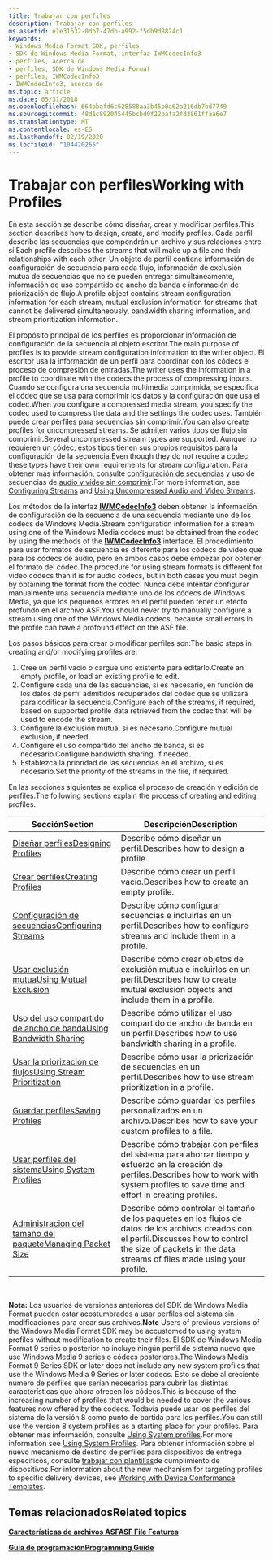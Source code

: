 ```yaml
---
title: Trabajar con perfiles
description: Trabajar con perfiles
ms.assetid: e1e31632-0db7-47db-a992-f5db9d8824c1
keywords:
- Windows Media Format SDK, perfiles
- SDK de Windows Media Format, interfaz IWMCodecInfo3
- perfiles, acerca de
- perfiles, SDK de Windows Media Format
- perfiles, IWMCodecInfo3
- IWMCodecInfo3, acerca de
ms.topic: article
ms.date: 05/31/2018
ms.openlocfilehash: 664bbafd6c628588aa3b45b0a62a216db7bd7749
ms.sourcegitcommit: 48d1c892045445bcbd0f22bafa2fd3861ffaa6e7
ms.translationtype: MT
ms.contentlocale: es-ES
ms.lasthandoff: 02/19/2020
ms.locfileid: "104420265"
---
```

# <a name="working-with-profiles"></a><span data-ttu-id="3960a-109">Trabajar con perfiles</span><span class="sxs-lookup"><span data-stu-id="3960a-109">Working with Profiles</span></span>

<span data-ttu-id="3960a-110">En esta sección se describe cómo diseñar, crear y modificar perfiles.</span><span class="sxs-lookup"><span data-stu-id="3960a-110">This section describes how to design, create, and modify profiles.</span></span> <span data-ttu-id="3960a-111">Cada perfil describe las secuencias que compondrán un archivo y sus relaciones entre sí.</span><span class="sxs-lookup"><span data-stu-id="3960a-111">Each profile describes the streams that will make up a file and their relationships with each other.</span></span> <span data-ttu-id="3960a-112">Un objeto de perfil contiene información de configuración de secuencia para cada flujo, información de exclusión mutua de secuencias que no se pueden entregar simultáneamente, información de uso compartido de ancho de banda e información de priorización de flujo.</span><span class="sxs-lookup"><span data-stu-id="3960a-112">A profile object contains stream configuration information for each stream, mutual exclusion information for streams that cannot be delivered simultaneously, bandwidth sharing information, and stream prioritization information.</span></span>

<span data-ttu-id="3960a-113">El propósito principal de los perfiles es proporcionar información de configuración de la secuencia al objeto escritor.</span><span class="sxs-lookup"><span data-stu-id="3960a-113">The main purpose of profiles is to provide stream configuration information to the writer object.</span></span> <span data-ttu-id="3960a-114">El escritor usa la información de un perfil para coordinar con los códecs el proceso de compresión de entradas.</span><span class="sxs-lookup"><span data-stu-id="3960a-114">The writer uses the information in a profile to coordinate with the codecs the process of compressing inputs.</span></span> <span data-ttu-id="3960a-115">Cuando se configura una secuencia multimedia comprimida, se especifica el códec que se usa para comprimir los datos y la configuración que usa el códec.</span><span class="sxs-lookup"><span data-stu-id="3960a-115">When you configure a compressed media stream, you specify the codec used to compress the data and the settings the codec uses.</span></span> <span data-ttu-id="3960a-116">También puede crear perfiles para secuencias sin comprimir.</span><span class="sxs-lookup"><span data-stu-id="3960a-116">You can also create profiles for uncompressed streams.</span></span> <span data-ttu-id="3960a-117">Se admiten varios tipos de flujo sin comprimir.</span><span class="sxs-lookup"><span data-stu-id="3960a-117">Several uncompressed stream types are supported.</span></span> <span data-ttu-id="3960a-118">Aunque no requieren un códec, estos tipos tienen sus propios requisitos para la configuración de la secuencia.</span><span class="sxs-lookup"><span data-stu-id="3960a-118">Even though they do not require a codec, these types have their own requirements for stream configuration.</span></span> <span data-ttu-id="3960a-119">Para obtener más información, consulte [configuración de secuencias](configuring-streams.md) y uso de secuencias de [audio y vídeo sin comprimir](using-uncompressed-audio-and-video-streams.md).</span><span class="sxs-lookup"><span data-stu-id="3960a-119">For more information, see [Configuring Streams](configuring-streams.md) and [Using Uncompressed Audio and Video Streams](using-uncompressed-audio-and-video-streams.md).</span></span>

<span data-ttu-id="3960a-120">Los métodos de la interfaz [**IWMCodecInfo3**](/previous-versions/windows/desktop/api/wmsdkidl/nn-wmsdkidl-iwmcodecinfo3) deben obtener la información de configuración de la secuencia de una secuencia mediante uno de los códecs de Windows Media.</span><span class="sxs-lookup"><span data-stu-id="3960a-120">Stream configuration information for a stream using one of the Windows Media codecs must be obtained from the codec by using the methods of the [**IWMCodecInfo3**](/previous-versions/windows/desktop/api/wmsdkidl/nn-wmsdkidl-iwmcodecinfo3) interface.</span></span> <span data-ttu-id="3960a-121">El procedimiento para usar formatos de secuencia es diferente para los códecs de vídeo que para los códecs de audio, pero en ambos casos debe empezar por obtener el formato del códec.</span><span class="sxs-lookup"><span data-stu-id="3960a-121">The procedure for using stream formats is different for video codecs than it is for audio codecs, but in both cases you must begin by obtaining the format from the codec.</span></span> <span data-ttu-id="3960a-122">Nunca debe intentar configurar manualmente una secuencia mediante uno de los códecs de Windows Media, ya que los pequeños errores en el perfil pueden tener un efecto profundo en el archivo ASF.</span><span class="sxs-lookup"><span data-stu-id="3960a-122">You should never try to manually configure a stream using one of the Windows Media codecs, because small errors in the profile can have a profound effect on the ASF file.</span></span>

<span data-ttu-id="3960a-123">Los pasos básicos para crear o modificar perfiles son:</span><span class="sxs-lookup"><span data-stu-id="3960a-123">The basic steps in creating and/or modifying profiles are:</span></span>

1.  <span data-ttu-id="3960a-124">Cree un perfil vacío o cargue uno existente para editarlo.</span><span class="sxs-lookup"><span data-stu-id="3960a-124">Create an empty profile, or load an existing profile to edit.</span></span>
2.  <span data-ttu-id="3960a-125">Configure cada una de las secuencias, si es necesario, en función de los datos de perfil admitidos recuperados del códec que se utilizará para codificar la secuencia.</span><span class="sxs-lookup"><span data-stu-id="3960a-125">Configure each of the streams, if required, based on supported profile data retrieved from the codec that will be used to encode the stream.</span></span>
3.  <span data-ttu-id="3960a-126">Configure la exclusión mutua, si es necesario.</span><span class="sxs-lookup"><span data-stu-id="3960a-126">Configure mutual exclusion, if needed.</span></span>
4.  <span data-ttu-id="3960a-127">Configure el uso compartido del ancho de banda, si es necesario.</span><span class="sxs-lookup"><span data-stu-id="3960a-127">Configure bandwidth sharing, if needed.</span></span>
5.  <span data-ttu-id="3960a-128">Establezca la prioridad de las secuencias en el archivo, si es necesario.</span><span class="sxs-lookup"><span data-stu-id="3960a-128">Set the priority of the streams in the file, if required.</span></span>

<span data-ttu-id="3960a-129">En las secciones siguientes se explica el proceso de creación y edición de perfiles.</span><span class="sxs-lookup"><span data-stu-id="3960a-129">The following sections explain the process of creating and editing profiles.</span></span>



| <span data-ttu-id="3960a-130">Sección</span><span class="sxs-lookup"><span data-stu-id="3960a-130">Section</span></span>                                                        | <span data-ttu-id="3960a-131">Descripción</span><span class="sxs-lookup"><span data-stu-id="3960a-131">Description</span></span>                                                                                        |
|----------------------------------------------------------------|----------------------------------------------------------------------------------------------------|
| [<span data-ttu-id="3960a-132">Diseñar perfiles</span><span class="sxs-lookup"><span data-stu-id="3960a-132">Designing Profiles</span></span>](designing-profiles.md)                   | <span data-ttu-id="3960a-133">Describe cómo diseñar un perfil.</span><span class="sxs-lookup"><span data-stu-id="3960a-133">Describes how to design a profile.</span></span>                                                                 |
| [<span data-ttu-id="3960a-134">Crear perfiles</span><span class="sxs-lookup"><span data-stu-id="3960a-134">Creating Profiles</span></span>](creating-profiles.md)                     | <span data-ttu-id="3960a-135">Describe cómo crear un perfil vacío.</span><span class="sxs-lookup"><span data-stu-id="3960a-135">Describes how to create an empty profile.</span></span>                                                          |
| [<span data-ttu-id="3960a-136">Configuración de secuencias</span><span class="sxs-lookup"><span data-stu-id="3960a-136">Configuring Streams</span></span>](configuring-streams.md)                 | <span data-ttu-id="3960a-137">Describe cómo configurar secuencias e incluirlas en un perfil.</span><span class="sxs-lookup"><span data-stu-id="3960a-137">Describes how to configure streams and include them in a profile.</span></span>                                  |
| [<span data-ttu-id="3960a-138">Usar exclusión mutua</span><span class="sxs-lookup"><span data-stu-id="3960a-138">Using Mutual Exclusion</span></span>](using-mutual-exclusion.md)           | <span data-ttu-id="3960a-139">Describe cómo crear objetos de exclusión mutua e incluirlos en un perfil.</span><span class="sxs-lookup"><span data-stu-id="3960a-139">Describes how to create mutual exclusion objects and include them in a profile.</span></span>                    |
| [<span data-ttu-id="3960a-140">Uso del uso compartido de ancho de banda</span><span class="sxs-lookup"><span data-stu-id="3960a-140">Using Bandwidth Sharing</span></span>](using-bandwidth-sharing.md)         | <span data-ttu-id="3960a-141">Describe cómo utilizar el uso compartido de ancho de banda en un perfil.</span><span class="sxs-lookup"><span data-stu-id="3960a-141">Describes how to use bandwidth sharing in a profile.</span></span>                                               |
| [<span data-ttu-id="3960a-142">Usar la priorización de flujos</span><span class="sxs-lookup"><span data-stu-id="3960a-142">Using Stream Prioritization</span></span>](using-stream-prioritization.md) | <span data-ttu-id="3960a-143">Describe cómo usar la priorización de secuencias en un perfil.</span><span class="sxs-lookup"><span data-stu-id="3960a-143">Describes how to use stream prioritization in a profile.</span></span>                                           |
| [<span data-ttu-id="3960a-144">Guardar perfiles</span><span class="sxs-lookup"><span data-stu-id="3960a-144">Saving Profiles</span></span>](saving-profiles.md)                         | <span data-ttu-id="3960a-145">Describe cómo guardar los perfiles personalizados en un archivo.</span><span class="sxs-lookup"><span data-stu-id="3960a-145">Describes how to save your custom profiles to a file.</span></span>                                              |
| [<span data-ttu-id="3960a-146">Usar perfiles del sistema</span><span class="sxs-lookup"><span data-stu-id="3960a-146">Using System Profiles</span></span>](using-system-profiles.md)             | <span data-ttu-id="3960a-147">Describe cómo trabajar con perfiles del sistema para ahorrar tiempo y esfuerzo en la creación de perfiles.</span><span class="sxs-lookup"><span data-stu-id="3960a-147">Describes how to work with system profiles to save time and effort in creating profiles.</span></span>           |
| [<span data-ttu-id="3960a-148">Administración del tamaño del paquete</span><span class="sxs-lookup"><span data-stu-id="3960a-148">Managing Packet Size</span></span>](managing-packet-size.md)               | <span data-ttu-id="3960a-149">Describe cómo controlar el tamaño de los paquetes en los flujos de datos de los archivos creados con el perfil.</span><span class="sxs-lookup"><span data-stu-id="3960a-149">Discusses how to control the size of packets in the data streams of files made using your profile.</span></span> |



 

<span data-ttu-id="3960a-150">**Nota:** Los usuarios de versiones anteriores del SDK de Windows Media Format pueden estar acostumbrados a usar perfiles del sistema sin modificaciones para crear sus archivos.</span><span class="sxs-lookup"><span data-stu-id="3960a-150">**Note** Users of previous versions of the Windows Media Format SDK may be accustomed to using system profiles without modification to create their files.</span></span> <span data-ttu-id="3960a-151">El SDK de Windows Media Format 9 series o posterior no incluye ningún perfil de sistema nuevo que use Windows Media 9 series o códecs posteriores.</span><span class="sxs-lookup"><span data-stu-id="3960a-151">The Windows Media Format 9 Series SDK or later does not include any new system profiles that use the Windows Media 9 Series or later codecs.</span></span> <span data-ttu-id="3960a-152">Esto se debe al creciente número de perfiles que serían necesarios para cubrir las distintas características que ahora ofrecen los códecs.</span><span class="sxs-lookup"><span data-stu-id="3960a-152">This is because of the increasing number of profiles that would be needed to cover the various features now offered by the codecs.</span></span> <span data-ttu-id="3960a-153">Todavía puede usar los perfiles del sistema de la versión 8 como punto de partida para los perfiles.</span><span class="sxs-lookup"><span data-stu-id="3960a-153">You can still use the version 8 system profiles as a starting place for your profiles.</span></span> <span data-ttu-id="3960a-154">Para obtener más información, consulte [Using System profiles](using-system-profiles.md).</span><span class="sxs-lookup"><span data-stu-id="3960a-154">For more information see [Using System Profiles](using-system-profiles.md).</span></span> <span data-ttu-id="3960a-155">Para obtener información sobre el nuevo mecanismo de destino de perfiles para dispositivos de entrega específicos, consulte [trabajar con plantillas](working-with-device-conformance-templates.md)de cumplimiento de dispositivos.</span><span class="sxs-lookup"><span data-stu-id="3960a-155">For information about the new mechanism for targeting profiles to specific delivery devices, see [Working with Device Conformance Templates](working-with-device-conformance-templates.md).</span></span>

## <a name="related-topics"></a><span data-ttu-id="3960a-156">Temas relacionados</span><span class="sxs-lookup"><span data-stu-id="3960a-156">Related topics</span></span>

<dl> <dt>

[<span data-ttu-id="3960a-157">**Características de archivos ASF**</span><span class="sxs-lookup"><span data-stu-id="3960a-157">**ASF File Features**</span></span>](asf-file-features.md)
</dt> <dt>

[<span data-ttu-id="3960a-158">**Guía de programación**</span><span class="sxs-lookup"><span data-stu-id="3960a-158">**Programming Guide**</span></span>](programming-guide.md)
</dt> </dl>

 

 




